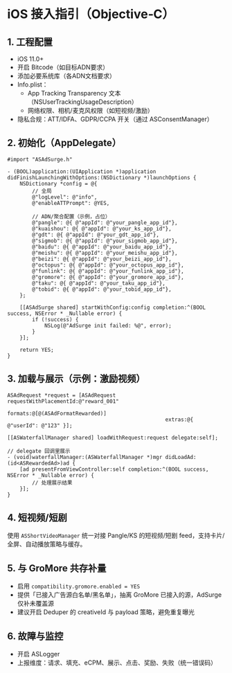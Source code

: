 # iOS 接入指引（Objective‑C）

## 1. 工程配置
- iOS 11.0+
- 开启 Bitcode（如目标ADN要求）
- 添加必要系统库（各ADN文档要求）
- Info.plist：
  - App Tracking Transparency 文本（NSUserTrackingUsageDescription）
  - 网络权限、相机/麦克风权限（如短视频/激励）
- 隐私合规：ATT/IDFA、GDPR/CCPA 开关（通过 ASConsentManager）

## 2. 初始化（AppDelegate）
```objc
#import "ASAdSurge.h"

- (BOOL)application:(UIApplication *)application didFinishLaunchingWithOptions:(NSDictionary *)launchOptions {
    NSDictionary *config = @{
        // 全局
        @"logLevel": @"info",
        @"enableATTPrompt": @YES,

        // ADN/聚合配置（示例，占位）
        @"pangle": @{ @"appId": @"your_pangle_app_id"},
        @"kuaishou": @{ @"appId": @"your_ks_app_id"},
        @"gdt": @{ @"appId": @"your_gdt_app_id"},
        @"sigmob": @{ @"appId": @"your_sigmob_app_id"},
        @"baidu": @{ @"appId": @"your_baidu_app_id"},
        @"meishu": @{ @"appId": @"your_meishu_app_id"},
        @"beizi": @{ @"appId": @"your_beizi_app_id"},
        @"octopus": @{ @"appId": @"your_octopus_app_id"},
        @"funlink": @{ @"appId": @"your_funlink_app_id"},
        @"gromore": @{ @"appId": @"your_gromore_app_id"},
        @"taku": @{ @"appId": @"your_taku_app_id"},
        @"tobid": @{ @"appId": @"your_tobid_app_id"},
    };

    [[ASAdSurge shared] startWithConfig:config completion:^(BOOL success, NSError * _Nullable error) {
        if (!success) {
            NSLog(@"AdSurge init failed: %@", error);
        }
    }];

    return YES;
}
```

## 3. 加载与展示（示例：激励视频）
```objc
ASAdRequest *request = [ASAdRequest requestWithPlacementId:@"reward_001"
                                                   formats:@[@(ASAdFormatRewarded)]
                                                   extras:@{ @"userId": @"123" }];

[[ASWaterfallManager shared] loadWithRequest:request delegate:self];

// delegate 回调里展示
- (void)waterfallManager:(ASWaterfallManager *)mgr didLoadAd:(id<ASRewardedAd>)ad {
    [ad presentFromViewController:self completion:^(BOOL success, NSError * _Nullable error) {
        // 处理展示结果
    }];
}
```

## 4. 短视频/短剧
使用 `ASShortVideoManager` 统一对接 Pangle/KS 的短视频/短剧 feed，支持卡片/全屏、自动播放策略与缓存。

## 5. 与 GroMore 共存补量
- 启用 `compatibility.gromore.enabled = YES`
- 提供「已接入广告源白名单/黑名单」，抽离 GroMore 已接入的源，AdSurge 仅补未覆盖源
- 建议开启 Deduper 的 creativeId 与 payload 策略，避免重复曝光

## 6. 故障与监控
- 开启 ASLogger
- 上报维度：请求、填充、eCPM、展示、点击、奖励、失败（统一错误码）